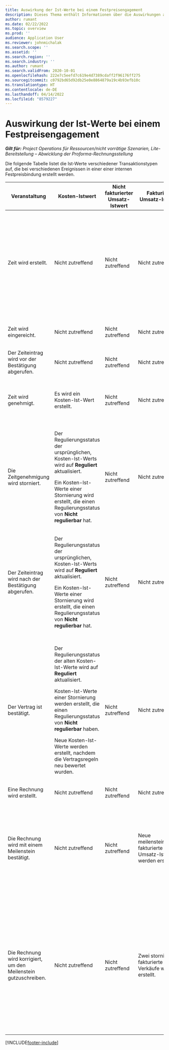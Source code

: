 ```yaml
---
title: Auswirkung der Ist-Werte bei einem Festpreisengagement
description: Dieses Thema enthält Informationen über die Auswirkungen auf die Ist-Wert-Tabelle bei verschiedenen Ereignissen während des Lebenszyklus einer Festpreisbindung in Microsoft Dynamics 365 Project Operations.
author: rumant
ms.date: 02/22/2022
ms.topic: overview
ms.prod: ''
audience: Application User
ms.reviewer: johnmichalak
ms.search.scope: ''
ms.assetid: ''
ms.search.region: ''
ms.search.industry: ''
ms.author: rumant
ms.search.validFrom: 2020-10-01
ms.openlocfilehash: 222e7c5eefd7c619e4d7389cdaff2f96176ff275
ms.sourcegitcommit: c0792bd65d92db25e0e8864879a19c4b93efb10c
ms.translationtype: HT
ms.contentlocale: de-DE
ms.lasthandoff: 04/14/2022
ms.locfileid: "8579227"
---
```

# <a name="actuals-impact-in-a-fixed-price-engagement"></a>Auswirkung der Ist-Werte bei einem Festpreisengagement

_**Gilt für:** Project Operations für Ressourcen/nicht vorrätige Szenarien, Lite-Bereitstellung – Abwicklung der Proforma-Rechnungsstellung_

Die folgende Tabelle listet die Ist-Werte verschiedener Transaktionstypen auf, die bei verschiedenen Ereignissen in einer einer internen Festpreisbindung erstellt werden.

| Veranstaltung | Kosten-Istwert | Nicht fakturierter Umsatz-Istwert | Fakturierter Umsatz-Ist-Wert | Beispiel |
|---|---|---|---|---|
| Zeit wird erstellt. | Nicht zutreffend | Nicht zutreffend | Nicht zutreffend | <p>Bob Kozack von der Organisationseinheit Fabrikam US, die einen Kostensatz von 100 US-Dollar (100 USD) pro Stunde hat, arbeitet an einem Projekt mit dem Namen „Arm-Installation at Adatum“. Dieses Projekt wird einer Festpreisabrechnungsmethode in der Vertragsposition zugeordnet. Hier ist ein Beispielzeiteintrag von Bob Kozak:</p><p>Bob Kozack - 8 Stunden</p> |
| Zeit wird eingereicht. | Nicht zutreffend | Nicht zutreffend | Nicht zutreffend | Für den Zeiteintrag wird eine Kostenerfassungszeile erstellt. Der Standardkostensatz wird in den Erfassungseintrag eingegeben. |
| Der Zeiteintrag wird vor der Bestätigung abgerufen. | Nicht zutreffend | Nicht zutreffend | Nicht zutreffend | |
| Zeit wird genehmigt. | Es wird ein Kosten-Ist-Wert erstellt. | Nicht zutreffend | Nicht zutreffend | <p>Neuer Ist-Wert, die erstellt wird:</p><ul><li>**Kosten-Ist-Werte:** Bob Kozack, 8 Stunden, 800 USD</li></ul> |
| Die Zeitgenehmigung wird storniert. | <p>Der Regulierungsstatus der ursprünglichen, Kosten-Ist-Werts wird auf **Reguliert** aktualisiert.</p><p>Ein Kosten-Ist-Werte einer Stornierung wird erstellt, die einen Regulierungsstatus von **Nicht regulierbar** hat.</p> | Nicht zutreffend | Nicht zutreffend | <p>Bestehender Ist-Wert, der aktualisiert wird:</p><ul><li>**Kosten-Ist-Wert**: Bob Kozack, 8 Stunden, 800 USD, *Reguliert*</li></ul><p>Neuer Ist-Wert, der erstellt wird, um die vorherigen finanziellen Auswirkungen umzukehren:</p><ul><li>**Kosten-Ist-Wert**: Bob Kozack, (8 h),( 800 USD), *Nicht regulierbar*</li></ul> |
| Der Zeiteintrag wird nach der Bestätigung abgerufen. | <p>Der Regulierungsstatus der ursprünglichen, Kosten-Ist-Werts wird auf **Reguliert** aktualisiert.</p><p>Ein Kosten-Ist-Werte einer Stornierung wird erstellt, die einen Regulierungsstatus von **Nicht regulierbar** hat.</p> | Nicht zutreffend | Nicht zutreffend | <p>Bestehender Ist-Wert, der aktualisiert wird:</p><ul><li>**Kosten-Ist-Wert**: Bob Kozack, 8 Stunden, 800 USD, *Reguliert*</li></ul><p>Neuer Ist-Wert, der erstellt wird, um die vorherigen finanziellen Auswirkungen umzukehren:</p><ul><li>**Kosten-Ist-Wert**: Bob Kozack, (8 h),( 800 USD), *Nicht regulierbar*</li></ul> |
| Der Vertrag ist bestätigt. | <p>Der Regulierungsstatus der alten Kosten-Ist-Werte wird auf **Reguliert** aktualisiert.</p><p>Kosten-Ist-Werte einer Stornierung werden erstellt, die einen Regulierungsstatus von **Nicht regulierbar** haben.</p><p>Neue Kosten-Ist-Werte werden erstellt, nachdem die Vertragsregeln neu bewertet wurden.</p> | Nicht zutreffend | Nicht zutreffend | <p>Bestehender Ist-Wert, der aktualisiert wird:</p><ul><li>**Kosten-Ist-Wert**: Bob Kozack, 8 Stunden, 800 USD, *Reguliert*</li></ul><p>Neuer Ist-Wert, der erstellt wird, um die vorherigen finanziellen Auswirkungen umzukehren:</p><ul><li>**Kosten-Ist-Wert**: Bob Kozack, (8 h),( 800 USD), *Nicht regulierbar*</li></ul><p>Neuer Ist-Wert, der für die neubewerteten finanziellen Auswirkungen erstellt wird:</p><ul><li>**Kosten-Ist-Werte:** Bob Kozack, 8 Stunden, 800 USD</li></ul> |
| Eine Rechnung wird erstellt. | Nicht zutreffend | Nicht zutreffend | Nicht zutreffend | |
| Die Rechnung wird mit einem Meilenstein bestätigt. | Nicht zutreffend | Nicht zutreffend | Neue meilensteinbasierte fakturierte Umsatz-Ist-Werte werden erstellt. | <p>Bestehender Ist-Wert, das unverändert bleibt:</p><ul><li>**Kosten-Ist-Werte:** Bob Kozack, 8 Stunden, 800 USD</li></ul><p>Neuer Ist-Wert, der erstellt wird, um die fakturierten Verkaufswerte zu erfassen:</p><ul><li>**Fakturierter Umsatz-Ist-Wert:** Meilenstein, 5.000 USD</li></ul> |
| Die Rechnung wird korrigiert, um den Meilenstein gutzuschreiben. | Nicht zutreffend | Nicht zutreffend | Zwei stornierte, fakturierte Verkäufe werden erstellt. | <p>Bestehender Ist-Wert, das unverändert bleibt:</p><ul><li>**Kosten-Ist-Wert:** Bob Kozack, 8 Stunden, 800 USD</li></ul><p>Bestehender Ist-Wert, der aktualisiert wird:</p><ul><li>**Fakturierter Umsatz-Ist-Wert:** Meilenstein, 5.000 USD, *Reguliert*</li></ul><p>Neuer Ist-Wert, der erstellt wird, um die zuvor fakturierten Verkaufswerte zu stornieren:</p><ul><li>**Fakturierter Umsatz-Ist-Wert:** Meilenstein, 5.000 USD, *Nicht regulierbar*</li></ul> |

[!INCLUDE[footer-include](../includes/footer-banner.md)]
